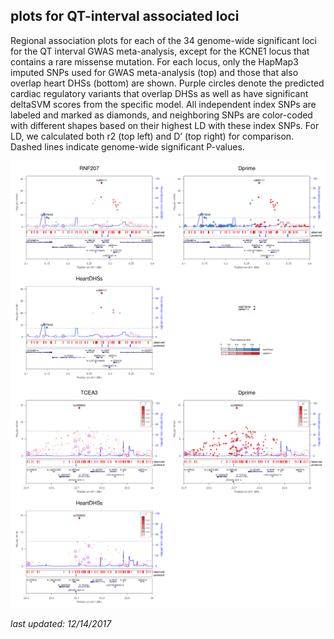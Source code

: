 ## plots for QT-interval associated loci
  Regional association plots for each of the 34 genome-wide significant loci for the QT interval
  GWAS meta-analysis, except for the KCNE1 locus that contains a rare missense mutation. For each locus,
  only the HapMap3 imputed SNPs used for GWAS meta-analysis (top) and those that also overlap heart
  DHSs (bottom) are shown. Purple circles denote the predicted cardiac regulatory variants that overlap
  DHSs as well as have significant deltaSVM scores from the specific model. All independent index SNPs
  are labeled and marked as diamonds, and neighboring SNPs are color-coded with different shapes based
  on their highest LD with these index SNPs. For LD, we calculated both r2 (top left) and D’ (top right) for
  comparison. Dashed lines indicate genome-wide significant P-values.

![alt text](qtigc_mref_combined_locuszoom-0.png "RNF207")
![alt text](qtigc_mref_combined_locuszoom-1.png "TCEA3")

*last updated: 12/14/2017*
